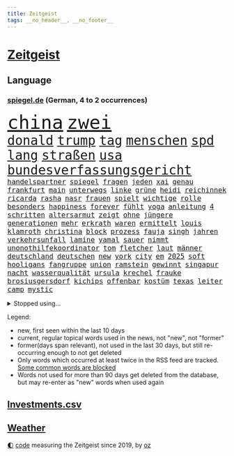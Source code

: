 ```yaml
---
title: Zeitgeist
tags: __no_header__, __no_footer__
---
```


# [Zeitgeist](https://oliz.io/zeitgeist/)

## Language

<h3><a href="https://www.spiegel.de" target="_blank">spiegel.de</a> (German, 4 to 2 occurrences)</h3>
<p style="font-family:monospace">
<span style="font-size:32pt"><a href="news_links.html#china" class="current">china</a></span>
<span style="font-size:32pt"><a href="news_links.html#zwei" class="current">zwei</a></span>
<br>
<span style="font-size:22pt"><a href="news_links.html#donald" class="current">donald</a></span>
<span style="font-size:22pt"><a href="news_links.html#trump" class="current">trump</a></span>
<span style="font-size:22pt"><a href="news_links.html#tag" class="current">tag</a></span>
<span style="font-size:22pt"><a href="news_links.html#menschen" class="current">menschen</a></span>
<span style="font-size:22pt"><a href="news_links.html#spd" class="current">spd</a></span>
<span style="font-size:22pt"><a href="news_links.html#lang" class="current">lang</a></span>
<span style="font-size:22pt"><a href="news_links.html#straßen" class="current">straßen</a></span>
<span style="font-size:22pt"><a href="news_links.html#usa" class="current">usa</a></span>
<span style="font-size:22pt"><a href="news_links.html#bundesverfassungsgericht" class="current">bundesverfassungsgericht</a></span>
<br>
<span style="font-size:12pt"><a href="news_links.html#handelspartner" class="current">handelspartner</a></span>
<span style="font-size:12pt"><a href="news_links.html#spiegel" class="current">spiegel</a></span>
<span style="font-size:12pt"><a href="news_links.html#fragen" class="current">fragen</a></span>
<span style="font-size:12pt"><a href="news_links.html#jeden" class="current">jeden</a></span>
<span style="font-size:12pt"><a href="news_links.html#xai" class="new">xai</a></span>
<span style="font-size:12pt"><a href="news_links.html#genau" class="current">genau</a></span>
<span style="font-size:12pt"><a href="news_links.html#frankfurt" class="current">frankfurt</a></span>
<span style="font-size:12pt"><a href="news_links.html#main" class="current">main</a></span>
<span style="font-size:12pt"><a href="news_links.html#unterwegs" class="current">unterwegs</a></span>
<span style="font-size:12pt"><a href="news_links.html#linke" class="current">linke</a></span>
<span style="font-size:12pt"><a href="news_links.html#grüne" class="current">grüne</a></span>
<span style="font-size:12pt"><a href="news_links.html#heidi" class="current">heidi</a></span>
<span style="font-size:12pt"><a href="news_links.html#reichinnek" class="current">reichinnek</a></span>
<span style="font-size:12pt"><a href="news_links.html#ricarda" class="new">ricarda</a></span>
<span style="font-size:12pt"><a href="news_links.html#rasha" class="new">rasha</a></span>
<span style="font-size:12pt"><a href="news_links.html#nasr" class="new">nasr</a></span>
<span style="font-size:12pt"><a href="news_links.html#frauen" class="current">frauen</a></span>
<span style="font-size:12pt"><a href="news_links.html#spielt" class="current">spielt</a></span>
<span style="font-size:12pt"><a href="news_links.html#wichtige" class="current">wichtige</a></span>
<span style="font-size:12pt"><a href="news_links.html#rolle" class="current">rolle</a></span>
<span style="font-size:12pt"><a href="news_links.html#besonders" class="current">besonders</a></span>
<span style="font-size:12pt"><a href="news_links.html#happiness" class="new">happiness</a></span>
<span style="font-size:12pt"><a href="news_links.html#forever" class="new">forever</a></span>
<span style="font-size:12pt"><a href="news_links.html#fühlt" class="current">fühlt</a></span>
<span style="font-size:12pt"><a href="news_links.html#yoga" class="current">yoga</a></span>
<span style="font-size:12pt"><a href="news_links.html#anleitung" class="current">anleitung</a></span>
<span style="font-size:12pt"><a href="news_links.html#4" class="current">4</a></span>
<span style="font-size:12pt"><a href="news_links.html#schritten" class="current">schritten</a></span>
<span style="font-size:12pt"><a href="news_links.html#altersarmut" class="new">altersarmut</a></span>
<span style="font-size:12pt"><a href="news_links.html#zeigt" class="current">zeigt</a></span>
<span style="font-size:12pt"><a href="news_links.html#ohne" class="current">ohne</a></span>
<span style="font-size:12pt"><a href="news_links.html#jüngere" class="current">jüngere</a></span>
<span style="font-size:12pt"><a href="news_links.html#generationen" class="current">generationen</a></span>
<span style="font-size:12pt"><a href="news_links.html#mehr" class="current">mehr</a></span>
<span style="font-size:12pt"><a href="news_links.html#erkrath" class="new">erkrath</a></span>
<span style="font-size:12pt"><a href="news_links.html#waren" class="current">waren</a></span>
<span style="font-size:12pt"><a href="news_links.html#ermittelt" class="current">ermittelt</a></span>
<span style="font-size:12pt"><a href="news_links.html#louis" class="current">louis</a></span>
<span style="font-size:12pt"><a href="news_links.html#klamroth" class="new">klamroth</a></span>
<span style="font-size:12pt"><a href="news_links.html#christina" class="current">christina</a></span>
<span style="font-size:12pt"><a href="news_links.html#block" class="current">block</a></span>
<span style="font-size:12pt"><a href="news_links.html#prozess" class="current">prozess</a></span>
<span style="font-size:12pt"><a href="news_links.html#fauja" class="new">fauja</a></span>
<span style="font-size:12pt"><a href="news_links.html#singh" class="current">singh</a></span>
<span style="font-size:12pt"><a href="news_links.html#jahren" class="current">jahren</a></span>
<span style="font-size:12pt"><a href="news_links.html#verkehrsunfall" class="current">verkehrsunfall</a></span>
<span style="font-size:12pt"><a href="news_links.html#lamine" class="current">lamine</a></span>
<span style="font-size:12pt"><a href="news_links.html#yamal" class="current">yamal</a></span>
<span style="font-size:12pt"><a href="news_links.html#sauer" class="current">sauer</a></span>
<span style="font-size:12pt"><a href="news_links.html#nimmt" class="current">nimmt</a></span>
<span style="font-size:12pt"><a href="news_links.html#unonothilfekoordinator" class="new">unonothilfekoordinator</a></span>
<span style="font-size:12pt"><a href="news_links.html#tom" class="current">tom</a></span>
<span style="font-size:12pt"><a href="news_links.html#fletcher" class="new">fletcher</a></span>
<span style="font-size:12pt"><a href="news_links.html#laut" class="current">laut</a></span>
<span style="font-size:12pt"><a href="news_links.html#männer" class="current">männer</a></span>
<span style="font-size:12pt"><a href="news_links.html#deutschland" class="current">deutschland</a></span>
<span style="font-size:12pt"><a href="news_links.html#deutschen" class="current">deutschen</a></span>
<span style="font-size:12pt"><a href="news_links.html#new" class="current">new</a></span>
<span style="font-size:12pt"><a href="news_links.html#york" class="current">york</a></span>
<span style="font-size:12pt"><a href="news_links.html#city" class="current">city</a></span>
<span style="font-size:12pt"><a href="news_links.html#em" class="current">em</a></span>
<span style="font-size:12pt"><a href="news_links.html#2025" class="current">2025</a></span>
<span style="font-size:12pt"><a href="news_links.html#soft" class="new">soft</a></span>
<span style="font-size:12pt"><a href="news_links.html#hooligans" class="new">hooligans</a></span>
<span style="font-size:12pt"><a href="news_links.html#fangruppe" class="new">fangruppe</a></span>
<span style="font-size:12pt"><a href="news_links.html#union" class="current">union</a></span>
<span style="font-size:12pt"><a href="news_links.html#ramstein" class="new">ramstein</a></span>
<span style="font-size:12pt"><a href="news_links.html#gewinnt" class="current">gewinnt</a></span>
<span style="font-size:12pt"><a href="news_links.html#singapur" class="current">singapur</a></span>
<span style="font-size:12pt"><a href="news_links.html#nacht" class="current">nacht</a></span>
<span style="font-size:12pt"><a href="news_links.html#wasserqualität" class="new">wasserqualität</a></span>
<span style="font-size:12pt"><a href="news_links.html#ursula" class="current">ursula</a></span>
<span style="font-size:12pt"><a href="news_links.html#krechel" class="new">krechel</a></span>
<span style="font-size:12pt"><a href="news_links.html#frauke" class="new">frauke</a></span>
<span style="font-size:12pt"><a href="news_links.html#brosiusgersdorf" class="new">brosiusgersdorf</a></span>
<span style="font-size:12pt"><a href="news_links.html#kichips" class="current">kichips</a></span>
<span style="font-size:12pt"><a href="news_links.html#offenbar" class="current">offenbar</a></span>
<span style="font-size:12pt"><a href="news_links.html#kostüm" class="new">kostüm</a></span>
<span style="font-size:12pt"><a href="news_links.html#texas" class="current">texas</a></span>
<span style="font-size:12pt"><a href="news_links.html#leiter" class="current">leiter</a></span>
<span style="font-size:12pt"><a href="news_links.html#camp" class="new">camp</a></span>
<span style="font-size:12pt"><a href="news_links.html#mystic" class="new">mystic</a></span>
</p>
<details>
<summary>Stopped using...</summary>
<p class="former" style="font-size:12pt">
historiker(1728) gestartet(1727) flugzeuge(1726) mainz(1726) nazis(1726) erinnerungen(1725) normal(1725) pressekonferenz(1725) schildert(1725) vorschlag(1725) wirkte(1725) bisherige(1724) bitten(1724) depressionen(1724) flüge(1724) parteichef(1724) schwerer(1724) tötete(1724) verklagt(1724) willen(1724) dresden(1723) protestiert(1723) schnelle(1723) wahlen(1723) wichtigen(1723) xi(1723) bundespolizei(1722) dokumente(1722) geschrieben(1722) geäußert(1722) gründer(1722) interesse(1722) maßnahme(1722) präsentieren(1722) fischer(1721) freiheitsstrafe(1721) landesregierung(1721) strengere(1721) usbundesstaat(1721) egal(1720) erneute(1720) sebastian(1720) träumen(1720) unrecht(1720) alexej(1719) befinden(1719) branche(1719) britischer(1719) englische(1719) kräftig(1719) myanmar(1719) nawalny(1719) sinnvoll(1719) strafen(1719) tobt(1719) trennen(1719) 50000(1718) bayerische(1718) bus(1718) rechts(1718) stets(1718) verbindung(1718) verluste(1718) botschaften(1717) netzwerk(1717) super(1717) elektroautos(1716) erschüttert(1716) mörder(1716) oktober(1716) schiedsrichter(1716) 32(1715) bremer(1713) ägypten(1713) eingesetzt(1712) wären(1712) beschwerden(1711) geschäftsführer(1711) marke(1711) unterstützer(1711) fund(1710) spekuliert(1710) verband(1710) einsetzen(1709) verbände(1709) frust(1708) kreml(1708) modell(1708) ermittlern(1706) schnellen(1706) tiefen(1706) produzieren(1705) überleben(1705) auflagen(1704) berühmte(1703) behalten(1702) gang(1701) bundesgerichtshof(1700) heftiger(1700) herz(1697) bestmarke(1696) nieder(1696) ausrüstung(1695) museum(1695) pleite(1695) freiwillig(1693) hafen(1693) kokain(1693) ältere(1691) gefühl(1690) hinweis(1689) einkommen(1683) bündnis(1666) missbrauchs(1665) langem(1659) einfache(1647) lehrerin(1599) vormarsch(1591) spiegelreporter(1486) stundenlang(1468) novak(1465) zentralbank(1465) mike(1391) gehälter(1380) ampelkoalition(1379) kurze(1363) zeitpunkt(1346) russisches(1331) verabschieden(1296) verschiedenen(1289) weiten(1272) geschenk(1251) ordnet(1232) kriegsverbrechen(1197) eindrücke(1194) kasse(1194) besetzten(1180) umstände(1157) japanische(1125) iii(1123) cannabis(1121) bedarf(1115) joshua(1114) stärksten(1112) newsletter(1103) grün(1102) erlegen(1082) erdbeben(1081) folgten(1080) toilette(1074) träumt(1031) spionage(1029) tagelang(1029) ernährung(1024) kollege(1012) nationaltrainer(1010) pjöngjang(992) hit(990) rückstand(984) flogen(931) traut(925) vorstand(905) chatgpt(885) bremst(883) ausgerufen(876) jäger(874) georgien(870) nagelsmann(870) angenommen(840) laden(840) ferrari(832) glas(816) italiener(805) diebstahl(784) straßenverkehr(782) pilot(775) neuwahlen(769) herkunft(752) sächsischen(746) model(741) stellvertretende(735) abends(732) awards(728) flieger(725) journalistin(707) erstaunlich(694) zweifelt(690) körperliche(680) wirbel(674) hisbollah(669) 24jährige(667) javier(667) dirk(666) schwachen(666) heutigen(664) hymne(647) rolf(647) auswertung(646) demokratischen(642) kimmich(640) raumstation(633) verschickt(630) handball(623) unternehmens(622) wagt(609) gazakrieg(602) positioniert(601) adam(600) abschiebung(595) häftlinge(590) unterschätzt(589) friedlich(587) influencerin(585) produzent(579) beendete(577) indischen(572) verspätung(568) einverstanden(567) erschoss(563) versteht(553) schritte(550) iss(549) verkünden(549) fortschritte(547) umfangreiche(545) eilantrag(543) mögen(535) normalerweise(530) erfolgreichen(524) briten(523) verwehrt(521) vorbereiten(521) direkten(516) prallte(513) contest(510) eurovision(510) spottet(509) harvey(508) rundfunk(508) gymnasium(506) rettete(503) anerkennung(501) gefälschte(501) trick(501) wütet(486) rechtslage(481) planung(480) persönlichkeit(477) klettert(475) stammen(470) kürze(468) geringer(465) indirekt(462) langweilig(462) altersvorsorge(461) bgh(455) dominierte(453) einblick(452) entführt(451) modernen(451) bewerbung(448) angebote(443) getreten(443) 44(441) versuchter(427) flüchtlingslager(419) positive(418) kommentare(417) dänische(415) beliebtesten(414) prognosen(408) fdppolitiker(406) verbrenneraus(405) tischtennis(403) verdachtsfall(403) ausbreitung(402) 17jährige(401) komme(401) flick(399) hansi(399) ausgesagt(398) entwirft(398) jeweils(394) beißt(392) cartoonisten(392) dresdner(389) tickt(385) gewaltsamen(384) /(381) unzufrieden(379) potenziell(378) lösungen(376) gefangen(373) seltenen(373) bleibe(372) zeug(370) talent(368) situationen(366) diesel(364) reichste(364) günstig(362) nations(359) fabian(358) fühle(356) passende(356) verfehlt(356) ausgewertet(353) erschüttern(352) indiens(352) rudert(352) neudelhi(350) zwölfjährige(346) zuspruch(345) präsidentschaft(344) auszugeben(343) tony(341) steuert(340) mobilisieren(335) lass(334) potenzielle(334) tatwaffe(332) änderung(331) klimakonferenz(330) radio(330) coronavirus(329) wettert(329) austausch(328) neuartige(328) vermächtnis(327) thailändischen(325) ordnen(323) geheimen(321) versinkt(320) 81(318) status(318) begleiter(308) gianni(308) infantino(308) kanal(307) portugals(304) arbeitsplätze(301) geschaffen(300) schwedischen(300) zurecht(297) abgefangen(295) dienstagmorgen(294) eingestuft(293) neuanfang(293) parteifreund(293) alex(290) nordseeinsel(290) gewandt(288) mönchengladbach(288) versorgen(287) isabella(286) missgeschick(285) teller(284) energiepreise(283) supermarkt(281) einzelnen(280) übergibt(280) weshalb(278) politikwissenschaftler(277) absolute(276) na(276) verfassung(276) verwandten(274) verüben(274) fußballwm(270) vermittelt(270) wmqualifikation(269) propalästinensischen(267) schlugen(267) mutmaßlichem(263) statements(262) bestand(261) finnische(259) maler(255) freiheiten(254) kanadische(253) erkenntnissen(249) downsyndrom(245) leere(245) studenten(244) miersch(243) schokolade(243) kategorie(240) ultimatum(239) jinping(238) reizgas(238) umgebracht(238) islamischer(237) schwärmt(236) spdfraktionschef(235) rüstungsindustrie(233) weinstein(233) verschwiegen(232) fsv(231) neuerdings(231) louisiana(228) verspätet(228) jude(227) überführt(227) gavin(226) inhaltlich(226) bundesbank(224) richtete(224) sexismus(224) schadet(222) young(222) abgestimmt(220) schuh(219) zwingen(217) herzog(216) dubiosen(214) therapeuten(214) bangt(213) jahrzehntelang(213) verurteilen(213) sms(212) verzögerungen(211) herrmann(210) schnellstmöglich(210) übergeben(210) zocken(208) versus(207) schmerz(206) fantasie(205) blindgänger(204) geschmuggelt(204) content(202) manches(202) redakteure(202) französin(201) leichte(201) alleingang(200) bezieht(200) r(199) lenkrad(198) anhören(197) hilfsorganisation(197) serena(197) termine(197) grundsatz(196) general(195) medizinstudium(194) handel(193) referendariat(191) bedeckt(189) bewundert(188) filmte(188) mineralien(188) radikaler(187) aktive(186) begnadigung(186) afrikas(185) souveränität(185) trailer(185) antrittsbesuch(184) friends(184) amateurvideos(183) begeht(183) fehde(182) maßgeblich(182) belgier(181) sanktionspaket(181) stattgefunden(181) entsprechendes(180) unvermittelt(177) klischee(176) beigelegt(175) ezb(175) gebühr(175) millionensumme(175) stolpert(175) augenzeugen(174) erbeutet(174) neuaufstellung(174) entzieht(172) grandjean(172) panamakanal(170) sexualität(170) verzögert(170) begehrte(169) unterwerfen(169) menschenmenge(168) sauerland(167) unabhängiger(167) zielen(167) schauspielers(166) frost(164) radprofi(164) selbstbewusstsein(163) übernommen(163) camper(162) single(162) übungen(162) lieferten(161) verpflichtende(161) abo(160) aufgefallen(160) abzuwenden(159) bedauert(159) explodierten(158) halt(158) bauch(157) nsu(157) umkreist(157) angesetzt(156) hafenstadt(156) versichert(156) abhängigkeit(154) newsom(154) schockanrufen(154) vorzugehen(153) event(152) preisen(152) chronologie(150) introvertiert(150) wüten(150) tausender(149) geisel(148) gleitbomben(148) zwickau(148) aneinandergeraten(147) quatsch(147) vorbereitungen(147) waldbränden(146) dekret(145) diego(145) ausweiten(144) boykottiert(144) langes(144) manuela(144) ostdeutsche(144) zugegeben(142) handschellen(141) 242(140) entdeckung(140) motivierten(140) egoismus(139) filmstars(139) umzusetzen(138) angehalten(136) drahtzieher(136) furore(136) exoplanet(135) topspiel(135) ärztinnen(135) hannah(134) rathaus(134) schwestern(134) seriös(134) 60jährige(132) heizöl(132) kämpferisch(130) oper(130) schießerei(130) zugenommen(130) experiment(128) saarländische(128) waffensysteme(128) andenken(127) richterin(127) verschafft(127) aufschwung(126) auslandsgeheimdienst(126) entzweit(125) kulturstaatsminister(125) kritikern(124) #metoo(123) berges(123) entwickelten(123) sarscov2(123) beschießt(122) fachleuten(122) 21jähriger(121) grenzregion(121) moniert(121) pazifismus(121) wirtschaftsforscher(121) absitzen(120) ausgeht(120) center(120) gleichnamigen(120) katastrophale(120) schlechtem(120) auszug(119) erwarteten(119) usvizepräsident(119) überfälle(119) kassel(118) christiane(117) kunstfreiheit(117) zollpolitik(117) demokratischer(116) klo(116) gesprächspartner(115) müttern(115) staatsapparat(115) kartoffeln(114) showgeschäft(114) trophäe(114) umgekehrt(114) unnötig(114) verholfen(114) überträgt(114) barbara(113) gefangenenaustausch(113) schlachtfeld(113) überboten(113) alpine(112) gestreikt(112) lotus(112) topeak(112) vergab(112) austria(111) händen(111) inside(111) office(111) oval(111) zwischendurch(111) clevere(110) faust(110) britisches(109) umwelthilfe(109) ungerecht(109) explizite(106) ifo(106) spektakulär(106) widersprechen(106) altmeister(105) beendigung(105) rage(105) saturn(105) voraussetzungen(105) 239(104) bröckelt(104) galatasaray(103) komplexe(103) millionenmetropole(103) schiebt(103) abor(102) menschenrechtsorganisationen(102) neil(102) trinkgeld(102) tynna(102) lorenzo(101) souverän(101) bundesamtes(100) charkiw(100) ruht(100) beispiellosen(99) erfolgsrezept(99) extremisten(99) fred(99) uiguren(99) kretschmann(98) kriegsgebiet(98) lithium(98) lorenz(97) musikgeschichte(97) nationalgarde(97) berkeley(96) erproben(96) kristi(96) noem(96) schürt(96) formiert(95) generell(95) glaubten(95) unterliegen(95) wilhelm(95) großmächte(94) herben(94) hürden(94) selenskyjs(93) arbeiteten(92) befehl(92) bezug(92) winfried(92) ausweisung(91) hakenkreuz(91) konstantin(91) lagarde(91) neapel(91) pet(91) schwesig(91) seltsamer(91) stall(91) 2600(90) athletin(90) synagoge(90) vermarktet(90) zelte(90) überraschungsangriff(90) anzuschließen(89) argumentiert(89) exportierte(89) 30tägige(88) 34jähriger(88) assistenten(88) aufstocken(88) bergsteiger(88) eastwood(88) einbrechen(88) fußballnationalmannschaft(88) massaker(88) osteuropa(88) elfjährigen(87) erzfeinden(87) joschka(87) prince(87) reederei(87) stützpunkte(87) totschlag(87) amazonasgebiet(86) glücklichsten(86) reporterin(86) shop(86) sprengkörper(86) vortag(86) afdabgeordnete(85) memoiren(85) schuhe(85) alabama(84) camilla(84) elektrische(84) feldern(84) menschenverachtender(84) schwimmerin(84) trient(84) abzubauen(83) fußstapfen(83) pilgerfahrt(83) putsch(83) tourismus(83) urteilte(83) 25jährigen(82) aufgegriffen(82) fremdverschulden(82) gramm(82) hiesige(82) junta(82) meistern(82) tuchel(82) verschiffen(82) bassist(81) landwirtschaftsministerin(81) abgewichen(80) eliteuni(80) geweigert(80) konjunkturprognose(80) letztlich(80) rechtliche(80) unerlaubt(80) bundesaußenminister(79) entschädigen(79) färbung(79) josephine(79) jurist(79) leber(79) uhrenindustrie(79) bezalel(78) goldene(78) smotrich(78) umdeuten(78) weitaus(78) abruptes(77) abzusehen(77) ana(77) angezettelt(77) brocken(77) d(77) ernste(77) eukorruptionsbekämpfung(77) geschehnisse(77) glänzt(77) mangelwirtschaft(77) punkband(77) regelverstoß(77) tatsächliche(77) vollständig(77) airbus(76) amtsvorgänger(76) artgenossen(76) eingesetzte(76) ersatzteile(76) musterung(76) ndr(76) raumfahrtmission(76) db(75) sprunghaften(75) storniert(75) säugling(75) überragende(75) amtsinhaber(74) feiertag(74) fußballwmqualifikation(74) kompliziertes(74) schmalen(74) spürbaren(74) wartete(74) welttournee(74) zwangsarbeiter(74) faber(73) festnehmen(73) hauswand(73) korruptionsvorwürfe(73) wolfram(73) ämtern(73) 45jährigen(72) ausdrucken(72) breite(72) entstehung(72) lies(72) stätten(72) verschärften(72) ölkonzern(72) darja(71) einstellt(71) forschungszentrum(71) frauenhaus(71) kalifornische(71) schmeißt(71) sozialdemokratie(71) zurückzuholen(71) führungswechsel(70) militärpräsenz(70) movie(70) nintendo(70) nordirland(70) switch(70) überragenden(70) abgeschafft(69) bromance(69) flugzeugträger(69) fördergelder(69) mini(69) schwaben(69) spitzenkräfte(69) einschüchterung(68) grenzstädte(68) nahostexperte(68) renault(68) tatkräftiger(68) varianten(68) ausgeglichen(67) bange(67) energisch(67) exkanzlerkandidat(67) nhl(67) quelle(67) radfahren(67) schriftzug(67) sportgymnastik(67) weinen(67) abgehängte(66) radikalisierte(66) rhythmische(66) erlitten(65) heider(65) linkenabgeordnete(65) meidet(65) präsidentschaftskandidat(65) schulz(65) shoppen(65) freihandel(64) hubschrauberabsturz(64) militärflugzeuge(64) tasern(64) unruhen(64) festgesetzt(63) gegensatz(63) nintendos(63) obsession(63) teevs(63) tunnels(63) umstrittener(63) verfing(63) 21jährigen(62) abnehmen(62) bescheren(62) eintreffen(62) flüchtig(62) informieren(62) malta(62) masse(62) mühe(62) recherchiert(62) stadiondach(62) umgehend(62) amtsenthebung(61) bndchef(61) bruno(61) drohnenschwärmen(61) erkenntnis(61) morddrohung(61) tater(61) uraltrekord(61) überfüllte(61) nachgehen(60) vereinbarte(60) arbeite(59) erzgebirge(59) gouverneurs(59) jahrelange(59) kleingartenanlage(59) tue(59) ablesen(58) garcía(58) usbundesgericht(58) usheimatschutzministerin(58) ábrego(58) affe(57) fischen(57) gebaute(57) klamotten(57) magnetangler(57) reiseplanung(57) techkonzernen(57) 350(56) monopol(56) usmusiker(56) gedränge(55) gewaltig(55) jk(55) rowling(55) scharfen(55) action(54) estnischen(54) pistole(54) versprüht(54) bewaffneter(53) christlichen(53) finde(53) katz(53) pfannen(53) raste(53) sek(53) sinnbild(53) trainerlegende(53) verbiete(53) war’s(53) zittern(53) abschiebepolitik(52) erhofften(52) geil(52) mondlandung(52) oldenburg(52) randaliert(52) segelschiff(52) verhandlungserfolg(52) vorsorgliche(52) arddoku(51) fantastischen(51) hilfslieferungen(51) löwen(51) panne(51) tablets(51) videoaufnahmen(51) ebike(50) lokal(50) widmen(50) zelten(50) basilika(49) dienstwaffe(49) enthüllung(49) euparlaments(49) hotspur(49) joel(49) nogos(49) spdmitglieder(49) tottenham(49) windet(49) überwältigen(49) belästigung(48) einheitliches(48) elena(48) hassnachrichten(48) immunität(48) phishing(48) republikanisch(48) wichtigstem(48) 87(47) erschießen(47) fang(47) manifest(47) messerstichen(47) plätzen(47) roms(47) überdurchschnittlich(47) nordirischen(46) orientierung(46) taser(46) bewerben(45) gottesdienst(45) kletterte(45) offenbarte(45) okc(45) seefahrt(45) afc(44) betrunken(44) erfüllung(44) nordirische(44) schusswaffe(44) summer(44) ushochschulen(44) vorsatz(44) weimer(44) reservierung(43) rügen(43) eingemischt(42) gestiegene(42) jährliche(42) kleiderordnung(42) kleve(42) schimpft(42) unangenehme(42) unparteiischen(42) gemischte(41) lukas(41) vervierfacht(41) attackierte(40) boys(40) harschen(40) parlamentarischer(40) einbußen(39) einstufung(39) filmprojekten(39) großangriff(39) kitools(39) nachzahlung(39) renten(39) spdbundestagsfraktion(39) weiblicher(39) coalition(38) flotilla(38) freedom(38) gesetzlicher(38) illinois(38) persischen(38) polizeikosten(38) rittner(38) roofer(38) stadiondachkletterer(38) symbolpolitik(38) vermeintlichen(38) verunsicherung(38) überschwänglich(38) anscheinend(37) rätselhafter(37) unverhofft(37) worklifebalance(37) befeuert(36) christliche(36) deepfakes(36) förderer(36) großstädter(36) mach(36) nepobaby(36) prämie(36) rolling(36) rost(36) überfordert(36) amtshandlungen(35) durchsetzt(35) reisenewsletter(35) tiefsee(35) vi(35) 1982(34) atomdeal(34) aufhebung(34) drohnenschwärme(34) frauenquote(34) handelsdeal(34) konsolen(34) naschen(34) scherz(34) tiefseebergbau(34) bundesligaaufsteiger(33) einseitig(33) hohenzollern(33) merklich(33) militäroperation(33) reddit(33) antisemitisch(32) aufgepasst(32) breitbeinig(32) ersticht(32) friedhelm(32) funkel(32) gratis(32) sommerfest(32) stocker(32) undercover(32) untersagen(32) weihnachtsmarkt(32) werft(32) öffentliches(32) gehör(31) nahostreise(31) notz(31) sicherheitskabinetts(31) supertalent(31) wochenlangen(31) 17jährigen(30) absteigen(30) bedacht(30) bruyne(30) cdukanzler(30) etabliert(30) legend(30) musikern(30) theorien(30) umwege(30) einwanderungspolitik(29) herausgegeben(29) leib(29) mützenich(29) scheisse(29) thore(29) demis(28) doreen(28) fifaboss(28) konsumieren(28) läge(28) messiewohnungen(28) norddeutschland(28) schlüssel(28) schädlingsbekämpfer(28) tesmer(28) vermüllte(28) volpi(28) wespen(28) beeindruckend(27) horrorfilm(27) kokainsucht(27) mitgründer(27) passierte(27) söldner(27) verborgen(27) verhängte(27) ausgewählt(26) fußballlegende(26) insta(26) nachteile(26) verhaften(26) cochefin(25) ersetzbar(25) ey(25) follower(25) geldgeber(25) ina(25) stadium(25) außenministers(24) goethes(24) kran(24) 15000(23) wetteraufzeichnungen(23) junggesellenabschied(22) kaliforniens(22) motivierter(22) verkehrskontrolle(22) ermittlung(21) lektion(21) mails(21) r5(21) tallinn(21) chiquita(20) lebenswerk(20) notlanden(20) quinn(20) traumjob(20) verfasser(20) gottschalk(19) handelsgespräche(19) ideal(19) ssc(19) bein(18) cessna(18) ewiger(18) fußballbundesligist(18) passau(18) rechtsextremismus(18) seltsam(18) wider(18) bränden(17) dokudrama(17) gefragtesten(17) heizt(17) sunderland(17) usamerikanische(17) wes(17) überziehen(17) abu(16) ausbreiten(16) beinen(16) daphne(16) dorothee(16) eifer(16) ermordung(16) forschungsgruppe(16) polnischen(16) walaa(16) arndt(15) auslaufenden(15) baseballschlägerjahre(15) erhoffen(15) erläutert(15) exilcampus(15) gepäckträger(15) ortlieb(15) stapellauf(15) techbros(15) umsteigen(15) unglaublichen(15) wahres(15) weltklasse(15) überschlagen(15) 1200(14) 55jährige(14) chancengleichheit(14) eliteunis(14) gejagt(14) jodie(14) mischung(14) nigeria(14) slowakei(14) terrorunterstützung(14) vorbeugen(14) zugbegleiter(14) bevölkern(13) exfreund(13) gespaltenen(13) gin(13) hartenstein(13) isaiah(13) migrationsgeschichte(13) umweltminister(13) unbedachten(13) unbestimmte(13) unoorganisation(13) 2017(12) bengvir(12) palästinenserstaat(12) unterbot(12) zweistaatenlösung(12) bendixen(11) bezüge(11) dfbauswahl(11) gegenzug(11) glänzte(11) knacken(11) praktikum(11) seenot(11) unzureichend(11)
</p>
</details>
<p>Legend:
<ul>
<li><span class="new">new</span>, first seen within the last 10 days</li>
<li><span class="current">current</span>, regular topical words used in the news, not "new", not "former"</li>
<li><span class="former">former(days span relevant)</span>, not used in the last 30 days, but still re-occurring enough to not get deleted</li>
<li>Only words which occurred at least twice in the RSS feed are tracked. <a href="language/filters.py">Some common words are blocked</a></li>
<li>Words not used for more than 90 days get deleted from the database, but may re-enter as "new" words when used again</li>
</ul>
</p>

## [Investments](investments.html)[.csv](investments.csv)

## [Weather](weather.html)

<footer>
<a href="javascript:toggleTheme()" class="nav">🌓</a>
<a href="https://github.com/ooz/zeitgeist">code</a> measuring the Zeitgeist since 2019, by <a href="https://oliz.io">oz</a>
</footer>

